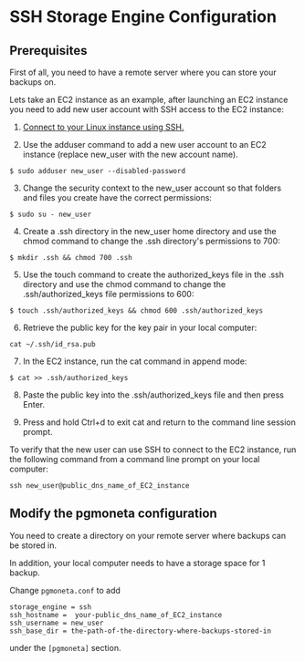 # SSH Storage Engine Configuration

## Prerequisites
First of all, you need to have a remote server where you can store your backups on.

Lets take an EC2 instance as an example, after launching an EC2 instance you need to add new user account with SSH access to the EC2 instance:

1. [Connect to your Linux instance using SSH.](https://docs.aws.amazon.com/AWSEC2/latest/UserGuide/AccessingInstancesLinux.html)

2. Use the adduser command to add a new user account to an EC2 instance (replace new_user with the new account name).

```
$ sudo adduser new_user --disabled-password
```

3.  Change the security context to the new_user account so that folders and files you create have the correct permissions:

```
$ sudo su - new_user
```

4. Create a .ssh directory in the new_user home directory and use the chmod command to change the .ssh directory's permissions to 700:

```
$ mkdir .ssh && chmod 700 .ssh
```

5. Use the touch command to create the authorized_keys file in the .ssh directory and use the chmod command to change the .ssh/authorized_keys file permissions to 600:

```
$ touch .ssh/authorized_keys && chmod 600 .ssh/authorized_keys
```

6. Retrieve the public key for the key pair in your local computer: 

```
cat ~/.ssh/id_rsa.pub
```

7. In the EC2 instance, run the cat command in append mode:

```
$ cat >> .ssh/authorized_keys
```

8. Paste the public key into the .ssh/authorized_keys file and then press Enter.

9. Press and hold Ctrl+d to exit cat and return to the command line session prompt.

To verify that the new user can use SSH to connect to the EC2 instance, run the following command from a command line prompt on your local computer: 

```
ssh new_user@public_dns_name_of_EC2_instance
```

## Modify the pgmoneta configuration

You need to create a directory on your remote server where backups can be stored in.

In addition, your local computer needs to have a storage space for 1 backup.

Change `pgmoneta.conf` to add

```
storage_engine = ssh
ssh_hostname =  your-public_dns_name_of_EC2_instance
ssh_username = new_user
ssh_base_dir = the-path-of-the-directory-where-backups-stored-in
```

under the `[pgmoneta]` section.
